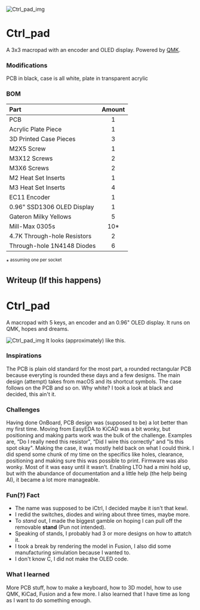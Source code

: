 ![Ctrl_pad_img](https://github.com/user-attachments/assets/bd5f5bd5-9360-4550-bbef-66983b6ec37e)
# Ctrl_pad
A 3x3 macropad with an encoder and OLED display. Powered by [QMK](https://github.com/qmk/qmk_firmware).

### Modifications
PCB in black, case is all white, plate in transparent acrylic

### BOM
|            Part            | Amount |
|           :-----           | :----: |
| PCB                        | 1      |
| Acrylic Plate Piece        | 1      |
| 3D Printed Case Pieces     | 3      |
| M2X5 Screw                 | 1      |
| M3X12 Screws               | 2      |
| M3X6 Screws                | 2      |
| M2 Heat Set Inserts        | 1      |
| M3 Heat Set Inserts        | 4      |
| EC11 Encoder               | 1      |
| 0.96" SSD1306 OLED Display | 1      |
| Gateron Milky Yellows      | 5      |
| Mill-Max 0305s             | 10*    |
| 4.7K Through-hole Resistors| 2      |
| Through-hole 1N4148 Diodes | 6      |

*<sup> assuming one per socket

## Writeup (If this happens)

# Ctrl_pad
A macropad with 5 keys, an encoder and an 0.96" OLED display. It runs on QMK, hopes and dreams.

![Ctrl_pad_img](https://github.com/user-attachments/assets/bd5f5bd5-9360-4550-bbef-66983b6ec37e)
It looks (approximately) like this. 

### Inspirations
The PCB is plain old standard for the most part, a rounded rectangular PCB because everyting is rounded these days and a few designs. The main design (attempt) takes from macOS and its shortcut symbols. The case follows on the PCB and so on. Why white? I took a look at black and decided, this ain't it.

### Challenges
Having done OnBoard, PCB design was (supposed to be) a lot better than my first time. Moving from EasyEDA to KiCAD was a bit wonky, but positioning and making parts work was the bulk of the challenge. Examples are, “Do I really need this resistor", “Did I wire this correctly" and "Is this spot okay". Making the case, it was mostly held back on what I could think. I did spend some chunk of my time on the specifics like holes, clearance, positioning and making sure this was possible to print. Firmware was also wonky. Most of it was easy until it wasn’t. Enabling LTO had a mini hold up, but with the abundance of documentation and a little help (the help being AI), it became a lot more manageable.

### Fun(?) Fact
- The name was supposed to be iCtrl, I decided maybe it isn't that kewl.
- I redid the switches, diodes and wiring about three times, maybe more.
- To _stand_ out, I made the biggest gamble on hoping I can pull off the removable **stand** (Pun not intended).
- Speaking of stands, I probably had 3 or more designs on how to attatch it.
- I took a break by rendering the model in Fusion, I also did some manufacturing simulation because I wanted to.
- I don't know C, I did not make the OLED code.

### What I learned
More PCB stuff, how to make a keyboard, how to 3D model, how to use QMK, KiCad, Fusion and a few more. I also learned that I have time as long as I want to do something enough. 
